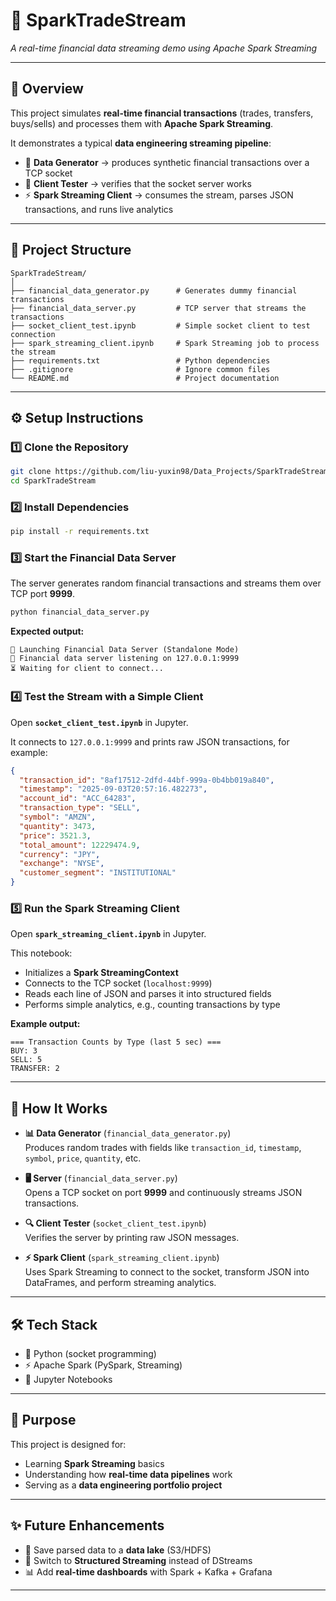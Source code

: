 # 📡 SparkTradeStream

_A real-time financial data streaming demo using Apache Spark Streaming_

---

## 🚀 Overview

This project simulates **real-time financial transactions** (trades, transfers, buys/sells) and processes them with **Apache Spark Streaming**.

It demonstrates a typical **data engineering streaming pipeline**:

- 🏦 **Data Generator** → produces synthetic financial transactions over a TCP socket
- 🔌 **Client Tester** → verifies that the socket server works
- ⚡ **Spark Streaming Client** → consumes the stream, parses JSON transactions, and runs live analytics

---

## 📂 Project Structure

```
SparkTradeStream/
│
├── financial_data_generator.py      # Generates dummy financial transactions
├── financial_data_server.py         # TCP server that streams the transactions
├── socket_client_test.ipynb         # Simple socket client to test connection
├── spark_streaming_client.ipynb     # Spark Streaming job to process the stream
├── requirements.txt                 # Python dependencies
├── .gitignore                       # Ignore common files
└── README.md                        # Project documentation
```

---

## ⚙️ Setup Instructions

### 1️⃣ Clone the Repository

```bash
git clone https://github.com/liu-yuxin98/Data_Projects/SparkTradeStream.git
cd SparkTradeStream
```

### 2️⃣ Install Dependencies

```bash
pip install -r requirements.txt
```

### 3️⃣ Start the Financial Data Server

The server generates random financial transactions and streams them over TCP port **9999**.

```bash
python financial_data_server.py
```

**Expected output:**

```
🚀 Launching Financial Data Server (Standalone Mode)
📡 Financial data server listening on 127.0.0.1:9999
⏳ Waiting for client to connect...
```

### 4️⃣ Test the Stream with a Simple Client

Open **`socket_client_test.ipynb`** in Jupyter.

It connects to `127.0.0.1:9999` and prints raw JSON transactions, for example:

```json
{
  "transaction_id": "8af17512-2dfd-44bf-999a-0b4bb019a840",
  "timestamp": "2025-09-03T20:57:16.482273",
  "account_id": "ACC_64283",
  "transaction_type": "SELL",
  "symbol": "AMZN",
  "quantity": 3473,
  "price": 3521.3,
  "total_amount": 12229474.9,
  "currency": "JPY",
  "exchange": "NYSE",
  "customer_segment": "INSTITUTIONAL"
}
```

### 5️⃣ Run the Spark Streaming Client

Open **`spark_streaming_client.ipynb`** in Jupyter.

This notebook:

- Initializes a **Spark StreamingContext**
- Connects to the TCP socket (`localhost:9999`)
- Reads each line of JSON and parses it into structured fields
- Performs simple analytics, e.g., counting transactions by type

**Example output:**

```
=== Transaction Counts by Type (last 5 sec) ===
BUY: 3
SELL: 5
TRANSFER: 2
```

---

## 🧠 How It Works

- **📊 Data Generator** (`financial_data_generator.py`)  
  Produces random trades with fields like `transaction_id`, `timestamp`, `symbol`, `price`, `quantity`, etc.

- **🖥️ Server** (`financial_data_server.py`)  
  Opens a TCP socket on port **9999** and continuously streams JSON transactions.

- **🔍 Client Tester** (`socket_client_test.ipynb`)  
  Verifies the server by printing raw JSON messages.

- **⚡ Spark Client** (`spark_streaming_client.ipynb`)  
  Uses Spark Streaming to connect to the socket, transform JSON into DataFrames, and perform streaming analytics.

---

## 🛠️ Tech Stack

- 🐍 Python (socket programming)
- ⚡ Apache Spark (PySpark, Streaming)
- 📓 Jupyter Notebooks

---

## 🎯 Purpose

This project is designed for:

- Learning **Spark Streaming** basics
- Understanding how **real-time data pipelines** work
- Serving as a **data engineering portfolio project**

---

## ✨ Future Enhancements

- 💾 Save parsed data to a **data lake** (S3/HDFS)
- 🔄 Switch to **Structured Streaming** instead of DStreams
- 📊 Add **real-time dashboards** with Spark + Kafka + Grafana

---
